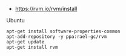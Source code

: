 * https://rvm.io/rvm/install

Ubuntu
```
apt-get install software-properties-common
apt-add-repository -y ppa:rael-gc/rvm
apt-get update
apt-get install rvm
```
